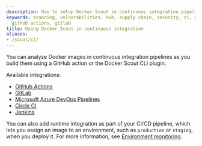 ```yaml
---
description: How to setup Docker Scout in continuous integration pipelines
keywords: scanning, vulnerabilities, Hub, supply chain, security, ci, continuous integration,
  github actions, gitlab
title: Using Docker Scout in continuous integration
aliases:
- /scout/ci/
---
```


You can analyze Docker images in continuous integration pipelines as you build
them using a GitHub action or the Docker Scout CLI plugin.

Available integrations:

- [GitHub Actions](gha.md)
- [GitLab](gitlab.md)
- [Microsoft Azure DevOps Pipelines](azure.md)
- [Circle CI](circle-ci.md)
- [Jenkins](jenkins.md)

You can also add runtime integration as part of your CI/CD pipeline, which lets
you assign an image to an environment, such as `production` or `staging`, when
you deploy it. For more information, see [Environment monitoring](../environment/_index.md).
